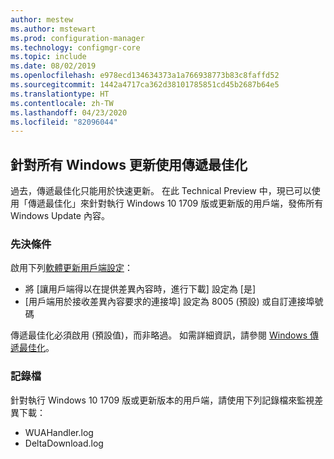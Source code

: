 ```yaml
---
author: mestew
ms.author: mstewart
ms.prod: configuration-manager
ms.technology: configmgr-core
ms.topic: include
ms.date: 08/02/2019
ms.openlocfilehash: e978ecd134634373a1a766938773b83c8faffd52
ms.sourcegitcommit: 1442a4717ca362d38101785851cd45b2687b64e5
ms.translationtype: HT
ms.contentlocale: zh-TW
ms.lasthandoff: 04/23/2020
ms.locfileid: "82096044"
---
```

<!--4699118, 4685210--->

## <a name="use-delivery-optimization-for-all-windows-updates"></a>針對所有 Windows 更新使用傳遞最佳化

過去，傳遞最佳化只能用於快速更新。 在此 Technical Preview 中，現已可以使用「傳遞最佳化」來針對執行 Windows 10 1709 版或更新版的用戶端，發佈所有 Windows Update 內容。

### <a name="prerequisites"></a>先決條件

啟用下列[軟體更新用戶端設定](../../../../clients/deploy/about-client-settings.md#software-updates)：

- 將 [讓用戶端得以在提供差異內容時，進行下載]  設定為 [是] 
- [用戶端用於接收差異內容要求的連接埠]  設定為 8005 (預設) 或自訂連接埠號碼

傳遞最佳化必須啟用 (預設值)，而非略過。 如需詳細資訊，請參閱 [Windows 傳遞最佳化](../../../../../sum/deploy-use/optimize-windows-10-update-delivery.md#windows-delivery-optimization)。

### <a name="log-files"></a>記錄檔

針對執行 Windows 10 1709 版或更新版本的用戶端，請使用下列記錄檔來監視差異下載：

- WUAHandler.log
- DeltaDownload.log
